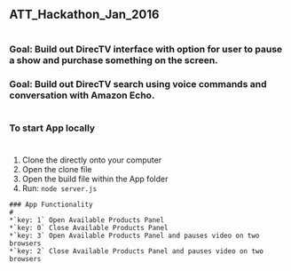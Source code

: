 ## ATT_Hackathon_Jan_2016
# 
### Goal: Build out DirecTV interface with option for user to pause a show and purchase something on the screen.
### Goal: Build out DirecTV search using voice commands and conversation with Amazon Echo.
#
### To start App locally
#
1. Clone the directly onto your computer
2. Open the clone file
3. Open the build file within the App folder
4. Run: `node server.js`
```
### App Functionality
#
*`key: 1` Open Available Products Panel
*`key: 0` Close Available Products Panel
*`key: 3` Open Available Products Panel and pauses video on two browsers
*`key: 2` Close Available Products Panel and pauses video on two browsers